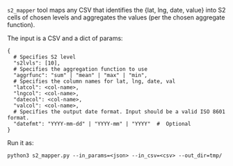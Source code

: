 `s2_mapper` tool maps any CSV that identifies the {lat, lng, date, value} into
S2 cells of chosen levels and aggregates the values (per the chosen aggregate
function).

The input is a CSV and a dict of params:

```
{
  # Specifies S2 level
  "s2lvls": [10],
  # Specifies the aggregation function to use
  "aggrfunc": "sum" | "mean" | "max" | "min",
  # Specifies the column names for lat, lng, date, val
  "latcol": <col-name>,
  "lngcol": <col-name>,
  "datecol": <col-name>,
  "valcol": <col-name>,
  # Specifies the output date format. Input should be a valid ISO 8601 format.
  "datefmt": "YYYY-mm-dd" | "YYYY-mm" | "YYYY"  #  Optional
}
```

Run it as:

```
python3 s2_mapper.py --in_params=<json> --in_csv=<csv> --out_dir=tmp/
